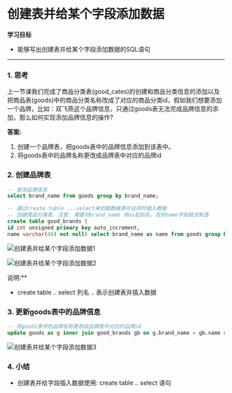 # 创建表并给某个字段添加数据

**学习目标**

- 能够写出创建表并给某个字段添加数据的SQL语句

------

### 1. 思考

上一节课我们完成了商品分类表(good_cates)的创建和商品分类信息的添加以及把商品表(goods)中的商品分类名称改成了对应的商品分类id，假如我们想要添加一个品牌，比如：双飞燕这个品牌信息，只通过goods表无法完成品牌信息的添加，那么如何实现添加品牌信息的操作?

**答案:**

1. 创建一个品牌表，把goods表中的品牌信息添加到该表中。
2. 将goods表中的品牌名称更改成品牌表中对应的品牌id

### 2. 创建品牌表

```sql
-- 查询品牌信息 
select brand_name from goods group by brand_name;

-- 通过create table ...select来创建数据表并且同时插入数据
-- 创建商品分类表，注意: 需要对brand_name 用as起别名，否则name字段就没有值
create table good_brands (     
id int unsigned primary key auto_increment,     
name varchar(40) not null) select brand_name as name from goods group by brand_name;
```

![创建表并给某个字段添加数据1](C:\Users\Administrator\Desktop\就业班课堂笔记\mySQL\创建表并给某个字段添加数据1.png)

![创建表并给某个字段添加数据2](C:\Users\Administrator\Desktop\就业班课堂笔记\mySQL\创建表并给某个字段添加数据2.png)

说明:**

- create table .. select 列名 .. 表示创建表并插入数据

### 3. 更新goods表中的品牌信息

```sql
-- 将goods表中的品牌名称更改成品牌表中对应的品牌id
update goods as g inner join good_brands gb on g.brand_name = gb.name set g.brand_name = gb.id;
```

![创建表并给某个字段添加数据3](C:\Users\Administrator\Desktop\就业班课堂笔记\mySQL\创建表并给某个字段添加数据3.png)

### 4. 小结

- 创建表并给字段插入数据使用: create table .. select 语句